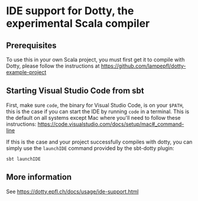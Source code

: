 # IDE support for Dotty, the experimental Scala compiler

## Prerequisites
To use this in your own Scala project, you must first get it to compile with
Dotty, please follow the instructions at https://github.com/lampepfl/dotty-example-project

## Starting Visual Studio Code from sbt
First, make sure `code`, the binary for Visual Studio Code, is on your `$PATH`,
this is the case if you can start the IDE by running `code` in a terminal. This
is the default on all systems except Mac where you'll need to follow these
instructions: https://code.visualstudio.com/docs/setup/mac#_command-line


If this is the case and your project successfully compiles with dotty, you can
simply use the `launchIDE` command provided by the sbt-dotty plugin:

```shell
sbt launchIDE
```

## More information

See https://dotty.epfl.ch/docs/usage/ide-support.html
